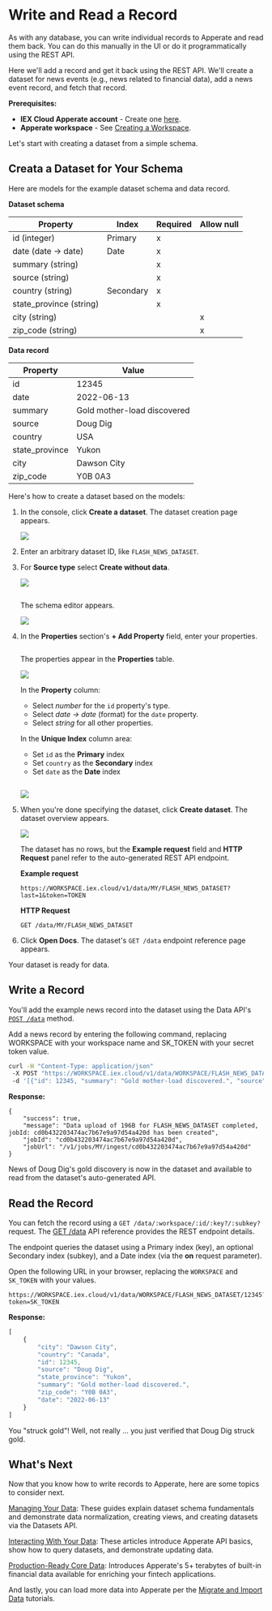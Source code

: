 # Write and Read a Record

As with any database, you can write individual records to Apperate and read them back. You can do this manually in the UI or do it programmatically using the REST API.

Here we'll add a record and get it back using the REST API. We'll create a dataset for news events (e.g., news related to financial data), add a news event record, and fetch that record.

**Prerequisites:**

- **IEX Cloud Apperate account** - Create one [here](https://iexcloud.io/cloud-login#/register).
- **Apperate workspace** - See [Creating a Workspace](./getting-started-with-apperate.md#create-a-workspace). 

Let's start with creating a dataset from a simple schema.

## Creata a Dataset for Your Schema

Here are models for the example dataset schema and data record.

**Dataset schema**

| Property | Index | Required | Allow null |
| -------- | ----- | -------- | ---------- |
| id (integer)            | Primary | x |   |
| date (date &rarr; date)      | Date | x |   |
| summary (string)        |   | x |   |
| source (string)         |   | x |   |
| country (string)        | Secondary | x |   |
| state_province (string) |   | x |   |
| city (string)           |   |   | x |
| zip_code (string)       |   |   | x |

**Data record**

| **Property**   | **Value** |
| -------------- | --------------------------- |
| id             | 12345 |
| date           | 2022-06-13 |
| summary        | Gold mother-load discovered |
| source         | Doug Dig |
| country        | USA |
| state_province | Yukon |
| city           | Dawson City |
| zip_code       | Y0B 0A3 |

Here's how to create a dataset based on the models:

1. In the console, click **Create a dataset**. The dataset creation page appears.

    ![](./write-and-read-a-record/create-a-dataset.png)

1. Enter an arbitrary dataset ID, like `FLASH_NEWS_DATASET`.

1. For **Source type** select **Create without data**.

    ![](./write-and-read-a-record/create-dataset-without-data.png)

    ```{tip} Another easy way to create a dataset is to upload a sample data file (CSV or JSON) with the column names and an example record. Apperate automatically makes a best effort to detect column data types and indexes. See [Loading Data From a File](../migrating-and-importing-data/loading-data-from-a-file.md) to learn how.
    ```

    The schema editor appears.

    ![](./write-and-read-a-record/schema-editor-no-data.png)

1. In the **Properties** section's **+ Add Property** field, enter your properties.

    ```{tip} A fast way to add properties is enter their names only and hit **Enter** after each one. After adding them by name, update each property's type and attributes in the table.
    ```

    The properties appear in the **Properties** table.

    ![](./write-and-read-a-record/property-names-in-schema.png)

    In the **Property** column:
    
    - Select *number* for the `id` property's type.
    - Select *date &rarr; date* (format) for the `date` property.
    - Select *string* for all other properties.

    In the **Unique Index** column area:

    - Set `id` as the **Primary** index
    - Set `country` as the **Secondary** index
    - Set `date` as the **Date** index

    ```{note} For Primary and Secondary index properties, the empty star icon in a property box's top-right corner allows you to opt in either property to Apperate's financial metadata graph. For example, if you opt in an index property that holds financial symbols, Apperate's metadata graph associates the symbols with equivalent symbols from 10+ [financial identifier](../reference/financial-identifiers.md) types. The opted in property uses Apperate [SmartLinks](../reference/glossary.md#smartlink).
    ```
    
    ![](./write-and-read-a-record/write-fetch-record-schema.png)
    
1. When you're done specifying the dataset, click **Create dataset**. The dataset overview appears.

    ![](./write-and-read-a-record/my-flash-dataset-empty.png)

    The dataset has no rows, but the **Example request** field and **HTTP Request** panel refer to the auto-generated REST API endpoint.

    **Example request**

    ```
    https://WORKSPACE.iex.cloud/v1/data/MY/FLASH_NEWS_DATASET?last=1&token=TOKEN
    ```
    
    **HTTP Request**
    
    ```
    GET /data/MY/FLASH_NEWS_DATASET
    ```

1. Click **Open Docs**. The dataset's `GET /data` endpoint reference page appears.

Your dataset is ready for data.

## Write a Record

You'll add the example news record into the dataset using the Data API's [`POST /data`](https://iexcloud.io/docs/apperate-apis/data/ingest-data) method.

Add a news record by entering the following command, replacing WORKSPACE with your workspace name and SK_TOKEN with your secret token value.

```bash
curl -H "Content-Type: application/json" 
 -X POST "https://WORKSPACE.iex.cloud/v1/data/WORKSPACE/FLASH_NEWS_DATASET?token=SK_TOKEN" 
 -d '[{"id": 12345, "summary": "Gold mother-load discovered.", "source": "Doug Dig", "country": "Canada", "state_province": "Yukon", "city": "Dawson City", "zip_code": "Y0B 0A3", "date": "2022-06-13"}]'
```

**Response:**

```
{
    "success": true,
    "message": "Data upload of 196B for FLASH_NEWS_DATASET completed, jobId: cd0b432203474ac7b67e9a97d54a420d has been created",
    "jobId": "cd0b432203474ac7b67e9a97d54a420d",
    "jobUrl": "/v1/jobs/MY/ingest/cd0b432203474ac7b67e9a97d54a420d"
}
```

News of Doug Dig's gold discovery is now in the dataset and available to read from the dataset's auto-generated API.

<!-- TODO end the writing article here. Link to reading/fetching article. Jim
## What's Next

Now that you've written to Apperate, why not read that data back? Learn how at [Reading Data From Apperate](./reading-data-from-apperate.md).

If you're interested in loading data other ways or migrating data to Apperate, please visit [Migrate and Import Data](../migrating-and-importing-data.md).
-->

## Read the Record

You can fetch the record using a `GET /data/:workspace/:id/:key?/:subkey?` request. The [GET /data](https://iexcloud.io/docs/apperate-apis/data/get-data) API reference provides the REST endpoint details. 

The endpoint queries the dataset using a Primary index (key), an optional Secondary index (subkey), and a Date index (via the **on** request parameter).

Open the following URL in your browser, replacing the `WORKSPACE` and `SK_TOKEN` with your values. 

```
https://WORKSPACE.iex.cloud/v1/data/WORKSPACE/FLASH_NEWS_DATASET/12345?token=SK_TOKEN
```

**Response:**

```javascript
[
    {
        "city": "Dawson City",
        "country": "Canada",
        "id": 12345,
        "source": "Doug Dig",
        "state_province": "Yukon",
        "summary": "Gold mother-load discovered.",
        "zip_code": "Y0B 0A3",
        "date": "2022-06-13"
    }
]
```

You "struck gold"! Well, not really ... you just verified that Doug Dig struck gold.

## What's Next

Now that you know how to write records to Apperate, here are some topics to consider next.

[Managing Your Data](../managing-your-data.md): These guides explain dataset schema fundamentals and demonstrate data normalization, creating views, and creating datasets via the  Datasets API.

[Interacting With Your Data](../interacting-with-your-data.md): These articles introduce Apperate API basics, show how to query datasets, and demonstrate updating data.

[Production-Ready Core Data](./production-ready-core-data.md): Introduces Apperate's 5+ terabytes of built-in financial data available for enriching your fintech applications.

And lastly, you can load more data into Apperate per the [Migrate and Import Data](../migrating-and-importing-data.md) tutorials.